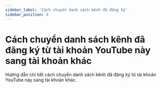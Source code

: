 ```yaml
---
sidebar_label: 'Cách chuyển danh sách kênh đã đăng ký'
sidebar_position: 8
---
```


# Cách chuyển danh sách kênh đã đăng ký từ tài khoản YouTube này sang tài khoản khác

Hướng dẫn chi tiết cách chuyển danh sách kênh đã đăng ký từ tài khoản YouTube này sang tài khoản khác.